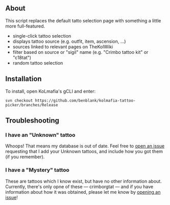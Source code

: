 ## About

This script replaces the default tatto selection page with something a little more full-featured.

* single-click tattoo selection
* displays tattoo source (e.g. outfit, item, ascension, …)
* sources linked to relevant pages on TheKolWiki
* filter based on source or "sigil" name (e.g. "Crimbo tattoo kit" or "c18tat")
* random tattoo selection

## Installation

To install, open KoLmafia's gCLI and enter:

    svn checkout https://github.com/benblank/kolmafia-tattoo-picker/branches/Release

## Troubleshooting

### I have an "Unknown" tattoo

Whoops!  That means my database is out of date.  Feel free to [open an issue](https://github.com/benblank/kolmafia-tattoo-picker/issues) requesting that I add your Unknown tattoos, and include how you got them (if you remember).

### I have a "Mystery" tattoo

These are tattoos which I know exist, but have no other information about.  Currently, there's only opne of these — crimborgtat — and if you have information about how it was obtained, please let me know by [opening an issue](https://github.com/benblank/kolmafia-tattoo-picker/issues)!
